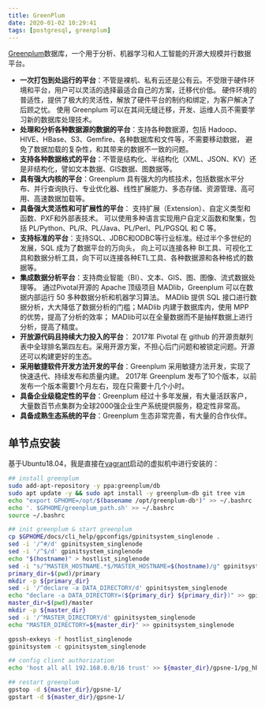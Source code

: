 ```yaml
---
title: GreenPlum
date: 2020-01-02 10:29:41
tags: [postgresql, greenplum]
---
```


[Greenplum][]数据库，一个用于分析、机器学习和人工智能的开源大规模并行数据平台。

* **一次打包到处运行的平台**：不管是裸机、私有云还是公有云。不受限于硬件环境和平台，用户可以灵活的选择最适合自己的方案，迁移代价低。
  硬件环境的普适性，提供了极大的灵活性，解放了硬件平台的制约和绑定，为客户解决了后顾之忧。
  使用 Greenplum 可以在其间无缝迁移，开发、运维人员不需要学习新的数据库处理技术。
* **处理和分析各种数据源的数据的平台**：支持各种数据源，包括 Hadoop、HIVE、HBase、S3、Gemfire、各种数据库和文件等，不需要移动数据，
  避免了数据加载的复杂性，和其带来的数据不一致的问题。
* **支持各种数据格式的平台**：不管是结构化、半结构化（XML、JSON、KV）还是非结构化，譬如文本数据、GIS数据、图数据等。
* **具有强大内核的平台**：Greenplum 具有强大的内核技术，包括数据水平分布、并行查询执行、专业优化器、线性扩展能力、多态存储、资源管理、高可用、高速数据加载等。
* **具备强大灵活性和可扩展性的平台**： 支持扩展（Extension）、自定义类型和函数、PXF和外部表技术。
  可以使用多种语言实现用户自定义函数和聚集，包括 PL/Python、PL/R、PL/Java、PL/Perl、PL/PGSQL 和 C 等。
* **支持标准的平台**：支持SQL、JDBC和ODBC等行业标准。经过半个多世纪的发展，SQL 成为了数据平台的万向头，
  向上可以连接各种 BI工具、可视化工具和数据分析工具，向下可以连接各种ETL工具、各种数据源和各种格式的数据等。
* **集成数据分析平台**：支持商业智能（BI）、文本、GIS、图、图像、流式数据处理等。
  通过Pivotal开源的 Apache 顶级项目 MADlib，Greenplum 可以在数据内部运行 50 多种数据分析和机器学习算法。
  MADlib 提供 SQL 接口进行数据分析，大大降低了数据分析的门槛；MADlib 内建于数据库内，使用 MPP 的优势，提高了分析的效率；
  MADlib可以在全量数据而不是抽样数据上进行分析，提高了精度。
* **开放源代码且持续大力投入的平台**： 2017年 Pivotal 在 github 的开源贡献列表中全球排名第四左右。采用开源方案，不担心后门问题和被锁定问题。开源还可以构建更好的生态。
* **采用敏捷软件开发方法开发的平台**：Greenplum 采用敏捷方法开发，实现了快速迭代、持续发布和质量内建。
  2017年 Greenplum 发布了10个版本，以前发布一个版本需要1个月左右，现在只需要十几个小时。
* **具备企业级稳定性的平台**：Greenplum 经过十多年发展，有大量活跃客户，大量数百节点集群为全球2000强企业生产系统提供服务，稳定性非常高。
* **具备成熟生态系统的平台**：Greenplum 生态非常完善，有大量的合作伙伴。

[Greenplum]: https://greenplum.org/

<!--more-->

## 单节点安装

基于Ubuntu18.04，我是直接在[vagrant][]启动的虚拟机中进行安装的：

[vagrant]: https://www.vagrantup.com/

```bash
## install greenplum
sudo add-apt-repository -y ppa:greenplum/db
sudo apt update -y && sudo apt install -y greenplum-db git tree vim
echo "export GPHOME=/opt/$(basename /opt/greenplum-db*)" >> ~/.bashrc
echo '. $GPHOME/greenplum_path.sh' >> ~/.bashrc
source ~/.bashrc

## init greenplum & start greenplum
cp $GPHOME/docs/cli_help/gpconfigs/gpinitsystem_singlenode .
sed -i '/^#/d' gpinitsystem_singlenode
sed -i '/^$/d' gpinitsystem_singlenode
echo "$(hostname)" > hostlist_singlenode
sed -i "s/^MASTER_HOSTNAME.*$/MASTER_HOSTNAME=$(hostname)/g" gpinitsystem_singlenode
primary_dir=$(pwd)/primary
mkdir -p ${primary_dir}
sed -i '/^declare -a DATA_DIRECTORY/d' gpinitsystem_singlenode
echo "declare -a DATA_DIRECTORY=(${primary_dir} ${primary_dir})" >> gpinitsystem_singlenode
master_dir=$(pwd)/master
mkdir -p ${master_dir}
sed -i '/^MASTER_DIRECTORY/d' gpinitsystem_singlenode
echo "MASTER_DIRECTORY=${master_dir}" >> gpinitsystem_singlenode

gpssh-exkeys -f hostlist_singlenode
gpinitsystem -c gpinitsystem_singlenode

## config client authorization
echo 'host all all 192.168.0.0/16 trust' >> ${master_dir}/gpsne-1/pg_hba.conf

## restart greenplum
gpstop -d ${master_dir}/gpsne-1/
gpstart -d ${master_dir}/gpsne-1/
```

